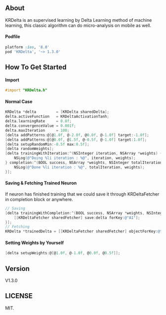 ## About

KRDelta is an supervised learning by Delta Learning method of machine learning, this classic algorithm can do micro-analysis on mobile as well.

#### Podfile

```ruby
platform :ios, '8.0'
pod 'KRDelta', '~> 1.3.0'
```

## How To Get Started

#### Import
``` objective-c
#import "KRDelta.h"
```

#### Normal Case
``` objective-c
KRDelta *delta         = [KRDelta sharedDelta];
delta.activeFunction   = KRDeltaActivationTanh;
delta.learningRate     = 0.8f;
delta.convergenceValue = 0.001f;
delta.maxIteration     = 100;
[delta addPatterns:@[@1.0f, @-2.0f, @0.0f, @-1.0f] target:-1.0f];
[delta addPatterns:@[@0.0f, @1.5f, @-0.5f, @-1.0f] target:1.0f];
[delta setupRandomMin:-0.5f max:0.5f];
[delta randomWeights];
[delta trainingWithIteration:^(NSInteger iteration, NSArray *weights) {
    NSLog(@"Doing %li iteration : %@", iteration, weights);
} completion:^(BOOL success, NSArray *weights, NSInteger totalIteration) {
    NSLog(@"Done %li iteration : %@", totalIteration, weights);
}];
```

#### Saving & Fetching Trained Neuron
If neuron has finished training that we could save it through KRDeltaFetcher in completion block or anywhere.
``` objective-c
// Saving
[delta trainingWithCompletion:^(BOOL success, NSArray *weights, NSInteger totalIteration) {
	[[KRDeltaFetcher sharedFetcher] save:delta forKey:@"A1"];    
}];
// Fetching
KRDelta *trainedDelta = [[KRDeltaFetcher sharedFetcher] objectForKey:@"A1"];
```

#### Setting Weights by Yourself
``` objective-c
[delta setupWeights:@[@1.0f, @-1.0f, @0.0f, @0.5f]];
```

## Version

V1.3.0

## LICENSE

MIT.

